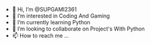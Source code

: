 - 👋 Hi, I’m @SUPGAMI2361
- 👀 I’m interested in Coding And Gaming
- 🌱 I’m currently learning Python
- 💞️ I’m looking to collaborate on Project's With Python
- 📫 How to reach me ...

<!---
SUPGAMI2361/SUPGAMI2361 is a ✨ special ✨ repository because its `README.md` (this file) appears on your GitHub profile.
You can click the Preview link to take a look at your changes.
--->
